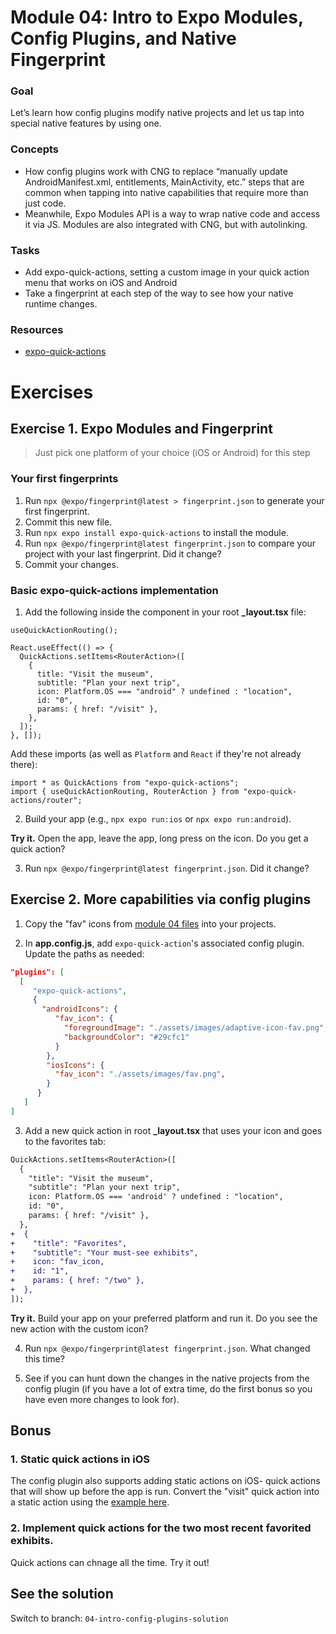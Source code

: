 # Module 04: Intro to Expo Modules, Config Plugins, and Native Fingerprint

### Goal

Let’s learn how config plugins modify native projects and let us tap into special native features by using one.

### Concepts

- How config plugins work with CNG to replace “manually update AndroidManifest.xml, entitlements, MainActivity, etc.” steps that are common when tapping into native capabilities that require more than just code.
- Meanwhile, Expo Modules API is a way to wrap native code and access it via JS. Modules are also integrated with CNG, but with autolinking.

### Tasks

- Add expo-quick-actions, setting a custom image in your quick action menu that works on iOS and Android
- Take a fingerprint at each step of the way to see how your native runtime changes.

### Resources

- [expo-quick-actions](https://github.com/EvanBacon/expo-quick-actions/blob/c9f54fb948026b75053082660695e0e78f7493b4/example/app.json#L54)

# Exercises

## Exercise 1. Expo Modules and Fingerprint

> Just pick one platform of your choice (iOS or Android) for this step

### Your first fingerprints

1. Run `npx @expo/fingerprint@latest > fingerprint.json` to generate your first fingerprint.
2. Commit this new file.
3. Run `npx expo install expo-quick-actions` to install the module.
4. Run `npx @expo/fingerprint@latest fingerprint.json` to compare your project with your last fingerprint. Did it change?
5. Commit your changes.

### Basic expo-quick-actions implementation

1. Add the following inside the component in your root **\_layout.tsx** file:

```tsx
useQuickActionRouting();

React.useEffect(() => {
  QuickActions.setItems<RouterAction>([
    {
      title: "Visit the museum",
      subtitle: "Plan your next trip",
      icon: Platform.OS === "android" ? undefined : "location",
      id: "0",
      params: { href: "/visit" },
    },
  ]);
}, []);
```

Add these imports (as well as `Platform` and `React` if they're not already there):

```tsx
import * as QuickActions from "expo-quick-actions";
import { useQuickActionRouting, RouterAction } from "expo-quick-actions/router";
```

2. Build your app (e.g., `npx expo run:ios` or `npx expo run:android`).

**Try it.** Open the app, leave the app, long press on the icon. Do you get a quick action?

3. Run `npx @expo/fingerprint@latest fingerprint.json`. Did it change?

## Exercise 2. More capabilities via config plugins

1. Copy the "fav" icons from [module 04 files](/files/04/) into your projects.
<!-- TODO: create these files -->
2. In **app.config.js**, add `expo-quick-action`'s associated config plugin. Update the paths as needed:

```json
"plugins": [
  [
     "expo-quick-actions",
     {
       "androidIcons": {
          "fav_icon": {
            "foregroundImage": "./assets/images/adaptive-icon-fav.png",
            "backgroundColor": "#29cfc1"
          }
        },
        "iosIcons": {
          "fav_icon": "./assets/images/fav.png",
        }
      }
   ]
]
```

3. Add a new quick action in root **\_layout.tsx** that uses your icon and goes to the favorites tab:

```diff
QuickActions.setItems<RouterAction>([
  {
    "title": "Visit the museum",
    "subtitle": "Plan your next trip",
    icon: Platform.OS === 'android' ? undefined : "location",
    id: "0",
    params: { href: "/visit" },
  },
+  {
+    "title": "Favorites",
+    "subtitle": "Your must-see exhibits",
+    icon: "fav_icon,
+    id: "1",
+    params: { href: "/two" },
+  },
]);
```

**Try it.** Build your app on your preferred platform and run it. Do you see the new action with the custom icon?

4. Run `npx @expo/fingerprint@latest fingerprint.json`. What changed this time?

5. See if you can hunt down the changes in the native projects from the config plugin (if you have a lot of extra time, do the first bonus so you have even more changes to look for).

## Bonus

### 1. Static quick actions in iOS

The config plugin also supports adding static actions on iOS- quick actions that will show up before the app is run. Convert the "visit" quick action into a static action using the [example here](https://github.com/EvanBacon/expo-quick-actions?tab=readme-ov-file#config-plugin).

### 2. Implement quick actions for the two most recent favorited exhibits.

Quick actions can chnage all the time. Try it out!

## See the solution

Switch to branch: `04-intro-config-plugins-solution`
